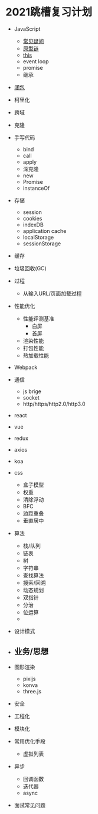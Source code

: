 # 2021跳槽复习计划
- JavaScript
  - [常见疑问](/$Rename/Hvísla「个人简介」/「知识库」Lib/JavaScript基础.md)
  - [原型链](/$Rename/Hvísla「个人简介」/「知识库」Lib/原型链.md)
  - [this](/$Rename/Hvísla「个人简介」/「知识库」Lib/This.md)
  - event loop
  - promise
  - 继承
- [闭包](/$Rename/Hvísla「个人简介」/「知识库」Lib/闭包.md)
- 柯里化
- 跨域
- 克隆
- 手写代码
  - bind
  - call
  - apply
  - 深克隆
  - new
  - Promise
  - instanceOf
- 存储
  - session
  - cookies
  - indexDB
  - application cache
  - localStorage
  - sessionStorage
- 缓存
- 垃圾回收(GC)
- 过程
  - 从输入URL/页面加载过程
- 性能优化
  - 性能评测基准
    - 白屏
    - 首屏
  - 渲染性能
  - 打包性能
  - 热加载性能
- Webpack
- 通信
  - js brige
  - socket
  - http/https/http2.0/http3.0
- react
- vue
- redux
- axios
- koa
- css
  - 盒子模型
  - 权重
  - 清除浮动
  - BFC
  - 边距重叠
  - 垂直居中
- 算法
  - 栈/队列
  - 链表
  - 树
  - 字符串
  - 查找算法
  - 搜索/回溯
  - 动态规划
  - 双指针
  - 分治
  - 位运算
  - 
- 设计模式
- 业务/思想
  - 
- 图形渲染
  - pixijs
  - konva
  - three.js
- 安全
- 工程化
- 模块化
- 常用优化手段
  - 虚拟列表
- 异步
  - 回调函数
  - 迭代器
  - async

- 面试常见问题
